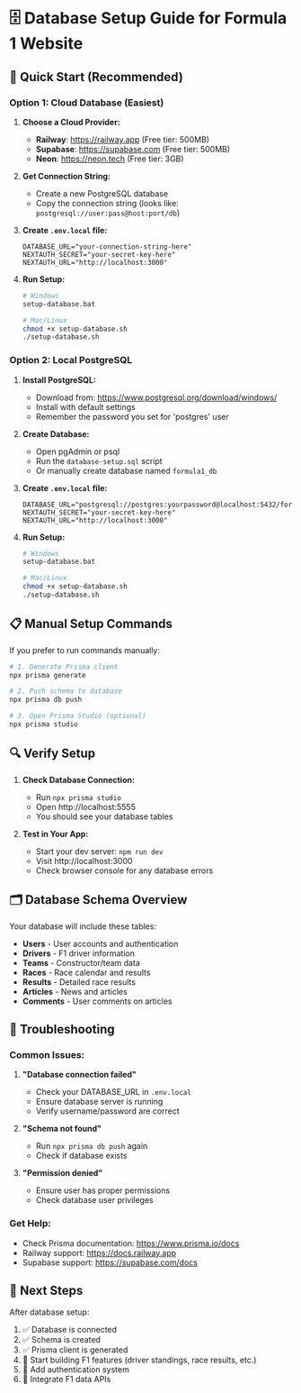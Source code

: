 # 🗄️ Database Setup Guide for Formula 1 Website

## 🚀 **Quick Start (Recommended)**

### **Option 1: Cloud Database (Easiest)**

1. **Choose a Cloud Provider:**
   - **Railway**: https://railway.app (Free tier: 500MB)
   - **Supabase**: https://supabase.com (Free tier: 500MB)
   - **Neon**: https://neon.tech (Free tier: 3GB)

2. **Get Connection String:**
   - Create a new PostgreSQL database
   - Copy the connection string (looks like: `postgresql://user:pass@host:port/db`)

3. **Create `.env.local` file:**
   ```env
   DATABASE_URL="your-connection-string-here"
   NEXTAUTH_SECRET="your-secret-key-here"
   NEXTAUTH_URL="http://localhost:3000"
   ```

4. **Run Setup:**
   ```bash
   # Windows
   setup-database.bat
   
   # Mac/Linux
   chmod +x setup-database.sh
   ./setup-database.sh
   ```

### **Option 2: Local PostgreSQL**

1. **Install PostgreSQL:**
   - Download from: https://www.postgresql.org/download/windows/
   - Install with default settings
   - Remember the password you set for 'postgres' user

2. **Create Database:**
   - Open pgAdmin or psql
   - Run the `database-setup.sql` script
   - Or manually create database named `formula1_db`

3. **Create `.env.local` file:**
   ```env
   DATABASE_URL="postgresql://postgres:yourpassword@localhost:5432/formula1_db"
   NEXTAUTH_SECRET="your-secret-key-here"
   NEXTAUTH_URL="http://localhost:3000"
   ```

4. **Run Setup:**
   ```bash
   # Windows
   setup-database.bat
   
   # Mac/Linux
   chmod +x setup-database.sh
   ./setup-database.sh
   ```

## 📋 **Manual Setup Commands**

If you prefer to run commands manually:

```bash
# 1. Generate Prisma client
npx prisma generate

# 2. Push schema to database
npx prisma db push

# 3. Open Prisma Studio (optional)
npx prisma studio
```

## 🔍 **Verify Setup**

1. **Check Database Connection:**
   - Run `npx prisma studio`
   - Open http://localhost:5555
   - You should see your database tables

2. **Test in Your App:**
   - Start your dev server: `npm run dev`
   - Visit http://localhost:3000
   - Check browser console for any database errors

## 🗂️ **Database Schema Overview**

Your database will include these tables:

- **Users** - User accounts and authentication
- **Drivers** - F1 driver information
- **Teams** - Constructor/team data
- **Races** - Race calendar and results
- **Results** - Detailed race results
- **Articles** - News and articles
- **Comments** - User comments on articles

## 🚨 **Troubleshooting**

### **Common Issues:**

1. **"Database connection failed"**
   - Check your DATABASE_URL in `.env.local`
   - Ensure database server is running
   - Verify username/password are correct

2. **"Schema not found"**
   - Run `npx prisma db push` again
   - Check if database exists

3. **"Permission denied"**
   - Ensure user has proper permissions
   - Check database user privileges

### **Get Help:**
- Check Prisma documentation: https://www.prisma.io/docs
- Railway support: https://docs.railway.app
- Supabase support: https://supabase.com/docs

## 🎯 **Next Steps**

After database setup:
1. ✅ Database is connected
2. ✅ Schema is created
3. ✅ Prisma client is generated
4. 🔄 Start building F1 features (driver standings, race results, etc.)
5. 🔄 Add authentication system
6. 🔄 Integrate F1 data APIs

